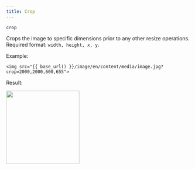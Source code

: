 ```yaml
---
title: Crop
---
```


`crop`

Crops the image to specific dimensions prior to any other resize operations. Required format: `width, height, x, y`.

Example:

```twig
<img src="{{ base_url() }}/image/en/content/media/image.jpg?crop=2000,2000,600,655">
```

Result:

<img width="200" class="inline" src="[base_url]/image/en/content/media/image.jpg?q=70&w=200&dpr=2&crop=2000,2000,600,655" />
